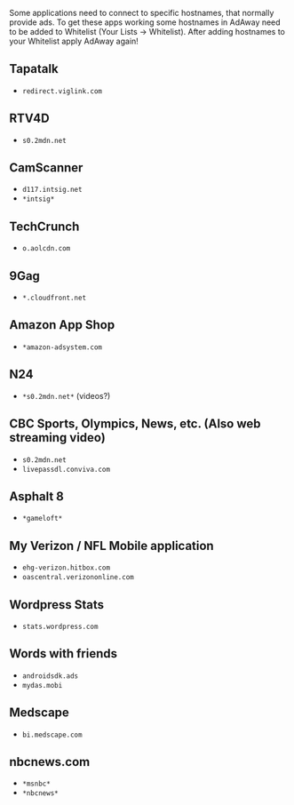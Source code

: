Some applications need to connect to specific hostnames, that normally provide ads. To get these apps working some hostnames in AdAway need to be added to Whitelist (Your Lists -> Whitelist). After adding hostnames to your Whitelist apply AdAway again!

## Tapatalk

  * ``redirect.viglink.com``

## RTV4D

  * ``s0.2mdn.net``

## CamScanner

  * ``d117.intsig.net``
  * ``*intsig*``

## TechCrunch

  * ``o.aolcdn.com``

## 9Gag

  * ``*.cloudfront.net``

## Amazon App Shop

  * ``*amazon-adsystem.com``

## N24

  * ``*s0.2mdn.net*`` (videos?)

## CBC Sports, Olympics, News, etc. (Also web streaming video)

  * ``s0.2mdn.net``
  * ``livepassdl.conviva.com``

## Asphalt 8

  * ``*gameloft*``

## My Verizon / NFL Mobile application

  * ``ehg-verizon.hitbox.com``
  * ``oascentral.verizononline.com``

## Wordpress Stats

  * ``stats.wordpress.com``

## Words with friends

  * ``androidsdk.ads``
  * ``mydas.mobi``

## Medscape

  * ``bi.medscape.com``

## nbcnews.com

  * ``*msnbc*``
  * ``*nbcnews*``